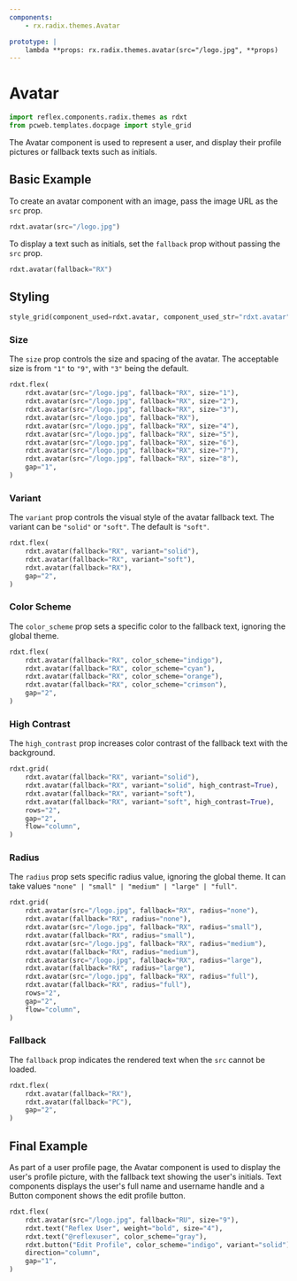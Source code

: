 ```yaml
---
components:
    - rx.radix.themes.Avatar

prototype: |
    lambda **props: rx.radix.themes.avatar(src="/logo.jpg", **props)
---
```

# Avatar

```python exec
import reflex.components.radix.themes as rdxt
from pcweb.templates.docpage import style_grid
```

The Avatar component is used to represent a user, and display their profile pictures or fallback texts such as initials.

## Basic Example

To create an avatar component with an image, pass the image URL as the `src` prop.

```python demo
rdxt.avatar(src="/logo.jpg")
```

To display a text such as initials, set the `fallback` prop without passing the `src` prop.

```python demo
rdxt.avatar(fallback="RX")
```

## Styling

```python eval
style_grid(component_used=rdxt.avatar, component_used_str="rdxt.avatar", variants=["solid", "soft"], fallback="RX")
```

### Size

The `size` prop controls the size and spacing of the avatar. The acceptable size is from `"1"` to `"9"`, with `"3"` being the default.

```python demo
rdxt.flex(
    rdxt.avatar(src="/logo.jpg", fallback="RX", size="1"),
    rdxt.avatar(src="/logo.jpg", fallback="RX", size="2"),
    rdxt.avatar(src="/logo.jpg", fallback="RX", size="3"),
    rdxt.avatar(src="/logo.jpg", fallback="RX"),
    rdxt.avatar(src="/logo.jpg", fallback="RX", size="4"),
    rdxt.avatar(src="/logo.jpg", fallback="RX", size="5"),
    rdxt.avatar(src="/logo.jpg", fallback="RX", size="6"),
    rdxt.avatar(src="/logo.jpg", fallback="RX", size="7"),
    rdxt.avatar(src="/logo.jpg", fallback="RX", size="8"),
    gap="1",
)
```

### Variant

The `variant` prop controls the visual style of the avatar fallback text. The variant can be `"solid"` or `"soft"`. The default is `"soft"`.

```python demo
rdxt.flex(
    rdxt.avatar(fallback="RX", variant="solid"),
    rdxt.avatar(fallback="RX", variant="soft"),
    rdxt.avatar(fallback="RX"),
    gap="2",
)
```

### Color Scheme

The `color_scheme` prop sets a specific color to the fallback text, ignoring the global theme.

```python demo
rdxt.flex(
    rdxt.avatar(fallback="RX", color_scheme="indigo"),
    rdxt.avatar(fallback="RX", color_scheme="cyan"),
    rdxt.avatar(fallback="RX", color_scheme="orange"),
    rdxt.avatar(fallback="RX", color_scheme="crimson"),
    gap="2",
)
```

### High Contrast

The `high_contrast` prop increases color contrast of the fallback text with the background.

```python demo
rdxt.grid(
    rdxt.avatar(fallback="RX", variant="solid"),
    rdxt.avatar(fallback="RX", variant="solid", high_contrast=True),
    rdxt.avatar(fallback="RX", variant="soft"),
    rdxt.avatar(fallback="RX", variant="soft", high_contrast=True),
    rows="2",
    gap="2",
    flow="column",
)
```

### Radius

The `radius` prop sets specific radius value, ignoring the global theme. It can take values `"none" | "small" | "medium" | "large" | "full"`.

```python demo
rdxt.grid(
    rdxt.avatar(src="/logo.jpg", fallback="RX", radius="none"),
    rdxt.avatar(fallback="RX", radius="none"),
    rdxt.avatar(src="/logo.jpg", fallback="RX", radius="small"),
    rdxt.avatar(fallback="RX", radius="small"),
    rdxt.avatar(src="/logo.jpg", fallback="RX", radius="medium"),
    rdxt.avatar(fallback="RX", radius="medium"),
    rdxt.avatar(src="/logo.jpg", fallback="RX", radius="large"),
    rdxt.avatar(fallback="RX", radius="large"),
    rdxt.avatar(src="/logo.jpg", fallback="RX", radius="full"),
    rdxt.avatar(fallback="RX", radius="full"),
    rows="2",
    gap="2",
    flow="column",
)
```

### Fallback

The `fallback` prop indicates the rendered text when the `src` cannot be loaded.

```python demo
rdxt.flex(
    rdxt.avatar(fallback="RX"),
    rdxt.avatar(fallback="PC"),
    gap="2",
)
```

## Final Example

As part of a user profile page, the Avatar component is used to display the user's profile picture, with the fallback text showing the user's initials. Text components displays the user's full name and username handle and a Button component shows the edit profile button.

```python demo
rdxt.flex(
    rdxt.avatar(src="/logo.jpg", fallback="RU", size="9"),
    rdxt.text("Reflex User", weight="bold", size="4"),
    rdxt.text("@reflexuser", color_scheme="gray"),
    rdxt.button("Edit Profile", color_scheme="indigo", variant="solid"),
    direction="column",
    gap="1",
)
```
